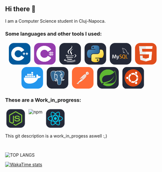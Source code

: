 ## Hi there 👋


I am a Computer Science student in Cluj-Napoca.


### Some languages and other tools I used:
<p align="center">
<img src="https://github.com/tandpfun/skill-icons/blob/main/icons/CPP.svg" alt="CPP" height="70" style="vertical-align:top; margin:4px">
<img src="https://github.com/tandpfun/skill-icons/blob/main/icons/CS.svg" alt="C#" height="70" style="vertical-align:top; margin:4px">
<img src="https://github.com/tandpfun/skill-icons/blob/main/icons/Java-Dark.svg" alt="Java" height="70" style="vertical-align:top; margin:4px">
<img src="https://github.com/tandpfun/skill-icons/blob/main/icons/Python-Dark.svg" alt="Python" height="70" style="vertical-align:top; margin:4px">
<img src="https://github.com/tandpfun/skill-icons/blob/main/icons/MySQL-Dark.svg" alt="MySQL" height="70" style="vertical-align:top; margin:4px">
<img src="https://github.com/tandpfun/skill-icons/blob/main/icons/HTML.svg" alt="HTML" height="70" style="vertical-align:top; margin:4px">
<img src="https://github.com/tandpfun/skill-icons/blob/main/icons/Docker.svg" alt="Docker" height="70" style="vertical-align:top; margin:4px">
<img src="https://github.com/tandpfun/skill-icons/blob/main/icons/PostgreSQL-Dark.svg" alt="PostgreSQL" height="70" style="vertical-align:top; margin:4px">
<img src="https://github.com/tandpfun/skill-icons/blob/main/icons/Postman.svg" alt="Postman" height="70" style="vertical-align:top; margin:4px">
<img src="https://github.com/tandpfun/skill-icons/blob/main/icons/Spring-Dark.svg" alt="Spring" height="70" style="vertical-align:top; margin:4px">
<img src="https://github.com/tandpfun/skill-icons/blob/main/icons/Ubuntu-Dark.svg" alt="Ubuntu" height="70" style="vertical-align:top; margin:4px">
</p>


### These are a Work_in_progress:
<p>
<img src="https://github.com/tandpfun/skill-icons/blob/main/icons/NodeJS-Dark.svg" alt="NodeJS" height="60" style="vertical-align:top; margin:4px">
<img src="https://github.com/tandpfun/skill-icons/blob/main/icons/Npm-Dark.svg" alt="npm" height="60" style="vertical-align:top; margin:4px">
<img src="https://github.com/tandpfun/skill-icons/blob/main/icons/React-Dark.svg" alt="React" height="60" style="vertical-align:top; margin:4px"
</p>

This git description is a work_in_progess aswell :,)

<br/>

![TOP LANGS](https://github-readme-stats.vercel.app/api/top-langs/?username=ana-says-hi&layout=compact&theme=transparent)


[![WakaTime stats](https://github-readme-stats.vercel.app/api/wakatime?username=ana-says-hi)](https://github.com/ana-says-hi/github-readme-stats)

<!--
**ana-says-hi/ana-says-hi** is a ✨ _special_ ✨ repository because its `README.md` (this file) appears on your GitHub profile.

Here are some ideas to get you started:

- 🔭 I’m currently working on ...
- 🌱 I’m currently learning ...
- 👯 I’m looking to collaborate on ...
- 🤔 I’m looking for help with ...
- 💬 Ask me about ...
- 📫 How to reach me: ...
- 😄 Pronouns: ...
- ⚡ Fun fact: ...
-->
